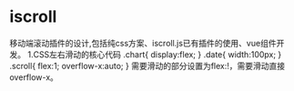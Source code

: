 # iscroll
移动端滚动插件的设计,包括纯css方案、iscroll.js已有插件的使用、vue组件开发。
1.CSS左右滑动的核心代码
.chart{
  display:flex;
     }
.date{
  width:100px;
     }
.scroll{
 flex:1;
 overflow-x:auto;
     }
 需要滑动的部分设置为flex:!，需要滑动直接overflow-x。
